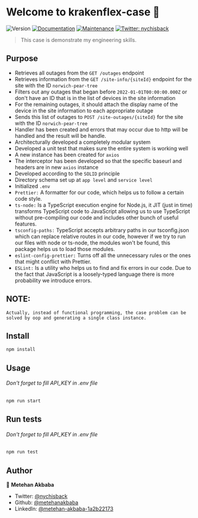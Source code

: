 # Welcome to krakenflex-case 👋
![Version](https://img.shields.io/badge/version-1.0.0-blue.svg?cacheSeconds=2592000)
[![Documentation](https://img.shields.io/badge/documentation-yes-brightgreen.svg)](https://github.com/metehanakbaba/krakenflex-case#readme)
[![Maintenance](https://img.shields.io/badge/Maintained%3F-yes-green.svg)](https://github.com/metehanakbaba/krakenflex-case/graphs/commit-activity)
[![Twitter: nychisback](https://img.shields.io/twitter/follow/nychisback.svg?style=social)](https://twitter.com/nychisback)

> This case is demonstrate my engineering skills. 

## Purpose
- Retrieves all outages from the `GET /outages` endpoint 
- Retrieves information from the `GET /site-info/{siteId}` endpoint for the site with the ID `norwich-pear-tree`
- Filters out any outages that began before `2022-01-01T00:00:00.000Z` or don't have an ID that is in the list of
   devices in the site information 
- For the remaining outages, it should attach the display name of the device in the site information to each appropriate outage
- Sends this list of outages to `POST /site-outages/{siteId}` for the site with the ID `norwich-pear-tree`
- Handler has been created and errors that may occur due to http will be handled and the result will be handle.
- Architecturally developed a completely modular system
- Developed a unit test that makes sure the entire system is working well
- A new instance has been created for `axios`
- The interceptor has been developed so that the specific baseurl and headers are in new `axios` instance
- Developed according to the `SOLID` principle
- Directory schema set up at `app level` and `service level`
- Initialized `.env`
- `Prettier:` A formatter for our code, which helps us to follow a certain code style.
- `ts-node:` Is a TypeScript execution engine for Node.js, it JIT (just in time) transforms TypeScript code to JavaScript allowing us to use TypeScript without pre-compiling our code and includes other bunch of useful features.
- `tsconfig-paths:` TypeScript accepts arbitrary paths in our tsconfig.json which can replace relative routes in our code, however if we try to run our files with node or ts-node, the modules won't be found, this package helps us to load those modules.
- `eslint-config-prettier:` Turns off all the unnecessary rules or the ones that might conflict with Prettier.
- `ESLint:` Is a utility who helps us to find and fix errors in our code. Due to the fact that JavaScript is a loosely-typed language there is more probability we introduce errors.

## NOTE:
`Actually, instead of functional programming, the case problem can be solved by oop and generating a single class instance.`

## Install

```sh
npm install
```

## Usage
###### Don't forget to fill API_KEY in .env file
```sh
npm run start
```

## Run tests
###### Don't forget to fill API_KEY in .env file
```sh
npm run test
```

## Author

👤 **Metehan Akbaba**

* Twitter: [@nychisback](https://twitter.com/nychisback)
* Github: [@metehanakbaba](https://github.com/metehanakbaba)
* LinkedIn: [@metehan-akbaba-1a2b22173](https://linkedin.com/in/metehan-akbaba-1a2b22173)
